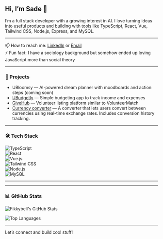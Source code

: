 ## Hi, I’m Sade 👋  
I’m a full stack developer with a growing interest in AI. I love turning ideas into useful products and building with tools like TypeScript, React, Vue, Tailwind CSS, Node.js, Express, and MySQL.

---
📫 How to reach me: [LinkedIn](https://www.linkedin.com/in/afolasade-bello-yamah-6a3795202/) or [Email](mailto:jesufikayo28@email.com)  
⚡ Fun fact: I have a sociology background but somehow ended up loving JavaScript more than social theory  

---
### 🚀 Projects
- UBloomsy — AI-powered dream planner with moodboards and action steps (coming soon) 
- [UBudgetly](https://github.com/fikkybell/UBudgetly) — Simple budgeting app to track income and expenses  
- [GiveHub](https://github.com/fikkybell/givehub) — Volunteer listing platform similar to VolunteerMatch
- [Currency converter](https://github.com/fikkybell/currency-converter) — A converter that lets users convert between currencies using real-time exchange rates. Includes conversion history tracking.
<!-- Add more as needed -->

---

### 🛠 Tech Stack  
![TypeScript](https://img.shields.io/badge/-TypeScript-3178C6?style=flat&logo=typescript&logoColor=white)  
![React](https://img.shields.io/badge/-React-61DAFB?style=flat&logo=react&logoColor=black)  
![Vue.js](https://img.shields.io/badge/-Vue.js-4FC08D?style=flat&logo=vue.js&logoColor=white)  
![Tailwind CSS](https://img.shields.io/badge/-TailwindCSS-38B2AC?style=flat&logo=tailwind-css&logoColor=white)  
![Node.js](https://img.shields.io/badge/-Node.js-339933?style=flat&logo=node.js&logoColor=white)  
![MySQL](https://img.shields.io/badge/-MySQL-4479A1?style=flat&logo=mysql&logoColor=white)  

---


---
### 📊 GitHub Stats

![Fikkybell's GitHub Stats](https://github-readme-stats.vercel.app/api?username=fikkybell&show_icons=true&theme=radical)

![Top Languages](https://github-readme-stats.vercel.app/api/top-langs/?username=fikkybell&layout=compact&theme=radical)


---

Let’s connect and build cool stuff!
